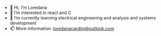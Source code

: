 - 👋 Hi, I’m Loredana 
- 👀 I’m interested in react and C
- 🌱 I’m currently learning electrical engineering and analysis and systems development
- 📫 More information: loredanacardim@outlook.com

<!---
loredanacardim/loredanacardim is a ✨ special ✨ repository because its `README.md` (this file) appears on your GitHub profile.
You can click the Preview link to take a look at your changes.
--->
